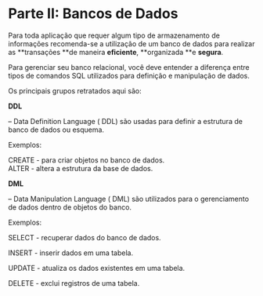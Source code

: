 # Parte II: Bancos de Dados

Para toda aplicação que requer algum tipo de armazenamento de informações recomenda-se a utilização de um banco de dados para realizar as **transações **de maneira **eficiente**, **organizada **e **segura**.

Para gerenciar seu banco relacional, você deve entender a diferença entre tipos de comandos SQL utilizados para definição e manipulação de dados. 

Os principais grupos retratados aqui são:

**DDL**

– Data Definition Language \( DDL\) são usadas para definir a estrutura de banco de dados ou esquema.

Exemplos:

CREATE - para criar objetos no banco de dados.  
ALTER - altera a estrutura da base de dados.

**DML**

– Data Manipulation Language \( DML\) são utilizados para o gerenciamento de dados dentro de objetos do banco.

Exemplos:

SELECT - recuperar dados do banco de dados.

INSERT - inserir dados em uma tabela.

UPDATE - atualiza os dados existentes em uma tabela.

DELETE - exclui registros de uma tabela.

